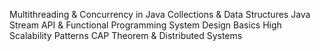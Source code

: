Multithreading & Concurrency in Java
Collections & Data Structures
Java Stream API & Functional Programming
System Design Basics
High Scalability Patterns
CAP Theorem & Distributed Systems
